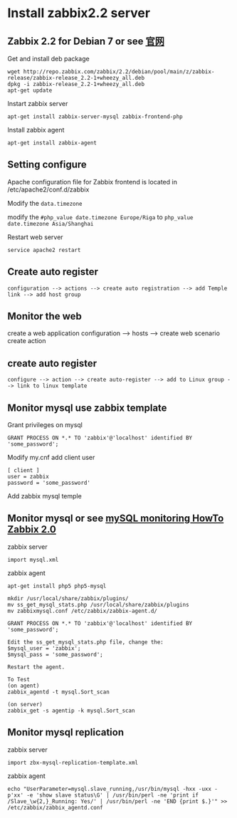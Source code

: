 # Install zabbix2.2 server

## Zabbix 2.2 for Debian 7 or see [官网][0]

Get and install deb package 

    wget http://repo.zabbix.com/zabbix/2.2/debian/pool/main/z/zabbix-release/zabbix-release_2.2-1+wheezy_all.deb
    dpkg -i zabbix-release_2.2-1+wheezy_all.deb
    apt-get update 

Instart zabbix server

    apt-get install zabbix-server-mysql zabbix-frontend-php 

Install zabbix agent 

    apt-get install zabbix-agent  

## Setting configure

Apache configuration file for Zabbix frontend is located in /etc/apache2/conf.d/zabbix   

Modify the `data.timezone`

modify the `#php_value date.timezone Europe/Riga` to `php_value date.timezone Asia/Shanghai`
    
Restart web server

    service apache2 restart 
    
## Create auto register

    configuration --> actions --> create auto registration --> add Temple link --> add host group 
    
## Monitor the web 

   create a web application
   configuration --> hosts --> create web scenario 
   create action

##  create auto register

    configure --> action --> create auto-register --> add to Linux group --> link to linux template
   
## Monitor mysql use zabbix template
Grant privileges on mysql

    GRANT PROCESS ON *.* TO 'zabbix'@'localhost' identified BY 'some_password';
    
Modify my.cnf add client user 

    [ client ]
    user = zabbix
    password = 'some_password'
    
Add zabbix mysql temple 

## Monitor mysql or see [mySQL monitoring HowTo Zabbix 2.0][1]
zabbix server
    
    import mysql.xml
    
zabbix agent 

    apt-get install php5 php5-mysql 

    mkdir /usr/local/share/zabbix/plugins/
    mv ss_get_mysql_stats.php /usr/local/share/zabbix/plugins
    mv zabbixmysql.conf /etc/zabbix/zabbix-agent.d/
        
    GRANT PROCESS ON *.* TO 'zabbix'@'localhost' identified BY 'some_password';
    
    Edit the ss_get_mysql_stats.php file, change the:
    $mysql_user = 'zabbix';
    $mysql_pass = 'some_password';
    
    Restart the agent.  
    
    To Test
    (on agent)
    zabbix_agentd -t mysql.Sort_scan
    
    (on server)
    zabbix_get -s agentip -k mysql.Sort_scan 

## Monitor mysql replication 
zabbix server 

    import zbx-mysql-replication-template.xml

zabbix agent 

    echo "UserParameter=mysql.slave_running,/usr/bin/mysql -hxx -uxx -p'xx' -e 'show slave status\G' | /usr/bin/perl -ne 'print if /Slave_\w{2,}_Running: Yes/' | /usr/bin/perl -ne 'END {print $.}'" >> /etc/zabbix/zabbix_agentd.conf
    
[0]:(https://www.zabbix.com/documentation/2.2/manual/installation/install_from_packages)
[1]:(https://www.zabbix.com/forum/showthread.php?t=26503)
